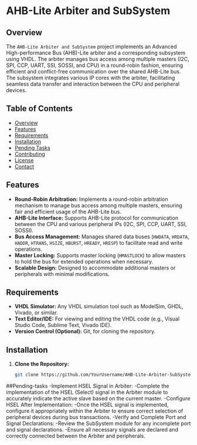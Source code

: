 # AHB-Lite Arbiter and SubSystem

## Overview

The `AHB-Lite Arbiter and SubSystem` project implements an Advanced High-performance Bus (AHB)-Lite arbiter and a corresponding subsystem using VHDL. The arbiter manages bus access among multiple masters (I2C, SPI, CCP, UART, SSI, SOSSI, and CPU) in a round-robin fashion, ensuring efficient and conflict-free communication over the shared AHB-Lite bus. The subsystem integrates various IP cores with the arbiter, facilitating seamless data transfer and interaction between the CPU and peripheral devices.

## Table of Contents

- [Overview](#overview)
- [Features](#features)
- [Requirements](#requirements)
- [Installation](#installation)
- [Pending Tasks](#pending-tasks)
- [Contributing](#contributing)
- [License](#license)
- [Contact](#contact)

## Features

- **Round-Robin Arbitration:** Implements a round-robin arbitration mechanism to manage bus access among multiple masters, ensuring fair and efficient usage of the AHB-Lite bus.
- **AHB-Lite Interface:** Supports AHB-Lite protocol for communication between the CPU and various peripheral IPs (I2C, SPI, CCP, UART, SSI, SOSSI).
- **Bus Access Management:** Manages shared data buses (`HWDATA`, `HRDATA`, `HADDR`, `HTRANS`, `HSIZE`, `HBURST`, `HREADY`, `HRESP`) to facilitate read and write operations.
- **Master Locking:** Supports master locking (`HMASTLOCK`) to allow masters to hold the bus for extended operations when necessary.
- **Scalable Design:** Designed to accommodate additional masters or peripherals with minimal modifications.

## Requirements

- **VHDL Simulator:** Any VHDL simulation tool such as ModelSim, GHDL, Vivado, or similar.
- **Text Editor/IDE:** For viewing and editing the VHDL code (e.g., Visual Studio Code, Sublime Text, Vivado IDE).
- **Version Control (Optional):** Git, for cloning the repository.

## Installation

1. **Clone the Repository:**

   ```bash
   git clone https://github.com/YourUsername/AHB-Lite-Arbiter-SubSystem.git

##Pending-tasks
-Implement HSEL Signal in Arbiter:
-Complete the implementation of the HSEL (Select) signal in the Arbiter module to accurately indicate the active slave based on the current master.
-Configure HSEL After Implementation:
  -Once the HSEL signal is implemented, configure it appropriately within the Arbiter to ensure correct selection of peripheral devices during bus transactions.
  -Verify and Complete Port and Signal Declarations:
  -Review the SubSystem module for any incomplete port and signal declarations.
  -Ensure all necessary signals are declared and correctly connected between the Arbiter and peripherals.



